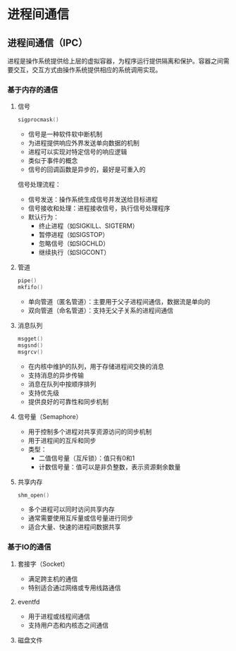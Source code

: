 # 进程间通信

## 进程间通信（IPC）

进程是操作系统提供给上层的虚拟容器，为程序运行提供隔离和保护。容器之间需要交互，交互方式由操作系统提供相应的系统调用实现。

### 基于内存的通信

1. 信号
   ```c
   sigprocmask()
   ```
   - 信号是一种软件软中断机制
   - 为进程提供响应外界发送单向数据的机制
   - 进程可以实现对特定信号的响应逻辑
   - 类似于事件的概念
   - 信号的回调函数是异步的，最好是可重入的

   信号处理流程：
   - 信号发送：操作系统生成信号并发送给目标进程
   - 信号接收和处理：进程接收信号，执行信号处理程序
   - 默认行为：
     * 终止进程（如SIGKILL、SIGTERM）
     * 暂停进程（如SIGSTOP）
     * 忽略信号（如SIGCHLD）
     * 继续执行（如SIGCONT）

2. 管道
   ```c
   pipe()
   mkfifo()
   ```
   - 单向管道（匿名管道）：主要用于父子进程间通信，数据流是单向的
   - 双向管道（命名管道）：支持无父子关系的进程间通信

3. 消息队列
   ```c
   msgget()
   msgsnd()
   msgrcv()
   ```
   - 在内核中维护的队列，用于存储进程间交换的消息
   - 支持消息的异步传输
   - 消息在队列中按顺序排列
   - 支持优先级
   - 提供良好的可靠性和同步机制

4. 信号量（Semaphore）
   - 用于控制多个进程对共享资源访问的同步机制
   - 用于进程间的互斥和同步
   - 类型：
     * 二值信号量（互斥锁）：值只有0和1
     * 计数信号量：值可以是非负整数，表示资源剩余数量

5. 共享内存
   ```c
   shm_open()
   ```
   - 多个进程可以同时访问共享内存
   - 通常需要使用互斥量或信号量进行同步
   - 适合大量、快速的进程间数据共享

### 基于IO的通信

1. 套接字（Socket）
   - 满足跨主机的通信
   - 特别适合通过网络或专用线路通信

2. eventfd
   - 用于进程或线程间通信
   - 支持用户态和内核态之间通信

3. 磁盘文件